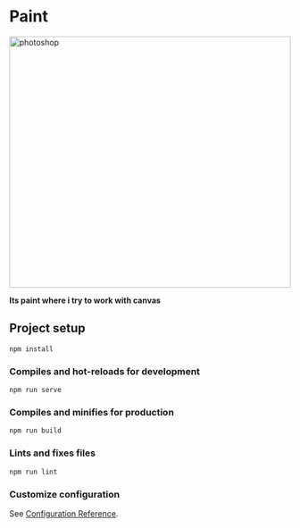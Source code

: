 # Paint

<div>
  <img src="https://media1.giphy.com/media/fQP9qPeV557fIeeDii/giphy.gif?cid=ecf05e47skuq5du4sf5rq9khdsz03gfw5tjcki6gjydq9g86&ep=v1_gifs_related&rid=giphy.gif&ct=g" title="photoshop" alt="photoshop" width="100%" height="450"/>
</div>

**Its paint where i try to work with canvas**

## Project setup
```
npm install
```

### Compiles and hot-reloads for development
```
npm run serve
```

### Compiles and minifies for production
```
npm run build
```

### Lints and fixes files
```
npm run lint
```

### Customize configuration
See [Configuration Reference](https://cli.vuejs.org/config/).
